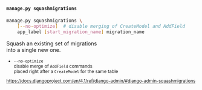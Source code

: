 #### `manage.py squashmigrations`

```sh
manage.py squashmigrations \
    [--no-optimize]  # disable merging of CreateModel and AddField
    app_label [start_migration_name] migration_name
```

Squash an existing set of migrations<br>
into a single new one.

<small>

- `--no-optimize`<br>
    disable merge of `AddField` commands<br>
    placed right after a `CreateModel` for the same table

</small>

<small>

https://docs.djangoproject.com/en/4.1/ref/django-admin/#django-admin-squashmigrations

</small>


<aside class="notes">
</aside>
